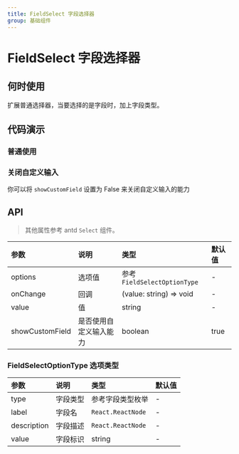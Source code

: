 ```yaml
---
title: FieldSelect 字段选择器
group: 基础组件
---
```


# FieldSelect 字段选择器

## 何时使用

扩展普通选择器，当要选择的是字段时，加上字段类型。

## 代码演示

### 普通使用

<code src="./demos/basic.tsx" ></code>

### 关闭自定义输入

你可以将 `showCustomField` 设置为 False 来关闭自定义输入的能力

<code src="./demos/custom.tsx" ></code>

## API

> 其他属性参考 antd `Select` 组件。

| 参数            | 说明                   | 类型                        | 默认值 |
| :-------------- | :--------------------- | :-------------------------- | :----- |
| options         | 选项值                 | 参考`FieldSelectOptionType` | -      |
| onChange        | 回调                   | (value: string) => void     | -      |
| value           | 值                     | string                      | -      |
| showCustomField | 是否使用自定义输入能力 | boolean                     | true   |

### FieldSelectOptionType 选项类型

| 参数        | 说明     | 类型              | 默认值 |
| :---------- | :------- | :---------------- | :----- |
| type        | 字段类型 | 参考字段类型枚举  | -      |
| label       | 字段名   | `React.ReactNode` | -      |
| description | 字段描述 | `React.ReactNode` | -      |
| value       | 字段标识 | string            | -      |
